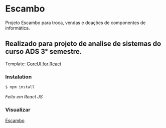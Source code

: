 # Escambo

Projeto Escambo para troca, vendas e doações de componentes de informática.<br/>

## Realizado para projeto de analise de sistemas do curso ADS 3° semestre.<br/>
Template: <a href="https://coreui.io/react" target="_blank">CoreUI for React</a>

### Instalation

``` bash
$ npm install
```
 *Feito em React JS*

### Visualizar
<a href="https://escambo.netlify.app/#/dashboard" target="_blank">Escambo</a>
